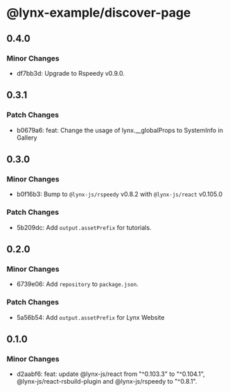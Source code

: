 # @lynx-example/discover-page

## 0.4.0

### Minor Changes

- df7bb3d: Upgrade to Rspeedy v0.9.0.

## 0.3.1

### Patch Changes

- b0679a6: feat: Change the usage of lynx.\_\_globalProps to SystemInfo in Gallery

## 0.3.0

### Minor Changes

- b0f16b3: Bump to `@lynx-js/rspeedy` v0.8.2 with `@lynx-js/react` v0.105.0

### Patch Changes

- 5b209dc: Add `output.assetPrefix` for tutorials.

## 0.2.0

### Minor Changes

- 6739e06: Add `repository` to `package.json`.

### Patch Changes

- 5a56b54: Add `output.assetPrefix` for Lynx Website

## 0.1.0

### Minor Changes

- d2aabf6: feat: update @lynx-js/react from "^0.103.3" to "^0.104.1", @lynx-js/react-rsbuild-plugin and @lynx-js/rspeedy to "^0.8.1".
